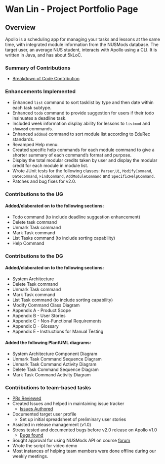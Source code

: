 # Wan Lin - Project Portfolio Page

## Overview
Apollo is a scheduling app for managing your tasks and lessons at the same time,
with integrated module information from the NUSMods database.
The target user, an average NUS student, interacts with Apollo using a CLI.
It is written in Java, and has about 5kLoC.

### Summary of Contributions
- [Breakdown of Code Contribution](https://nus-cs2113-ay2223s2.github.io/tp-dashboard/?search=wan-lin&sort=groupTitle&sortWithin=title&timeframe=commit&mergegroup=&groupSelect=groupByRepos&breakdown=true&checkedFileTypes=docs~functional-code~test-code~other&since=2023-02-17&tabOpen=true&tabType=zoom&zA=T-Wan-Lin&zR=AY2223S2-CS2113-T13-4%2Ftp%5Bmaster%5D&zACS=109.1875&zS=2023-02-17&zFS=wan-lin&zU=2023-04-03&zMG=false&zFTF=commit&zFGS=groupByRepos&zFR=false)
### Enhancements Implemented
- Enhanced `list` command to sort tasklist by type and then date within each task subtype.
- Enhanced `todo` command to provide suggestion for users if their todo insinuates a deadline task.
- Included week information display ability for lessons to `listmod` and `showmod` commands.
- Enhanced `addmod` command to sort module list according to EduRec standards.
- Revamped Help menu.
- Created specific help commands for each module command to give a shorter summary of each command’s format and purpose.
- Display the total modular credits taken by user and display the modular credit for each module in module list.
- Wrote JUnit tests for the following classes: `Parser`,`Ui`, `ModifyCommand`, `DateCommand`, `FindCommand`, `AddModuleCommand` and `SpecificHelpCommand`.
- Patches and bug fixes for v2.0.

### Contributions to the UG
#### Added/elaborated on to the following sections:
- Todo command (to include deadline suggestion enhancement)
- Delete task command
- Unmark Task command
- Mark Task command
- List Tasks command (to include sorting capability)
- Help Command

### Contributions to the DG
#### Added/elaborated on to the following sections:
- System Architecture 
- Delete Task command 
- Unmark Task command 
- Mark Task command
- List Task command (to include sorting capability)
- Modify Command Class Diagram
- Appendix A - Product Scope
- Appendix B - User Stories
- Appendix C - Non-Functional Requirements
- Appendix D - Glossary
- Appendix E - Instructions for Manual Testing
#### Added the following PlantUML diagrams:
- System Architecture Component Diagram
- Unmark Task Command Sequence Diagram
- Unmark Task Command Activity Diagram
- Delete Task Command Sequence Diagram
- Mark Task Command Activity Diagram

### Contributions to team-based tasks
- [PRs Reviewed](https://github.com/AY2223S2-CS2113-T13-4/tp/pulls?q=is%3Apr+reviewed-by%3At-wan-lin)
- Created Issues and helped in maintaining issue tracker
  - [Issues Authored](https://github.com/AY2223S2-CS2113-T13-4/tp/issues?q=is%3Aissue+author%3A%40me+is%3Aclosed)
- Documented target user profile
  - Set up initial spreadsheet of preliminary user stories
- Assisted in release management (v1.0)
- Stress tested and documented bugs before v2.0 release on Apollo v1.0
  - [Bugs found](https://github.com/AY2223S2-CS2113-T13-4/tp/issues?q=is%3Aissue+author%3A%40me+is%3Aclosed+label%3Atype.Bug)
- Sought approval for using NUSMods API on course [forum](https://github.com/nus-cs2113-AY2223S2/forum/issues/42)
- Wrote the script for video demo
- Most instances of helping team members were done offline during our weekly meetings.
